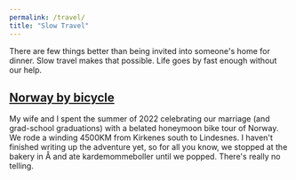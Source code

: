 ```yaml
---
permalink: /travel/
title: "Slow Travel"
---
```


There are few things better than being invited into someone's home for dinner.
Slow travel makes that possible. Life goes by fast enough without our help.

## [Norway by bicycle](/tags/#norway)

My wife and I spent the summer of 2022 celebrating our marriage
(and grad-school graduations) with a belated honeymoon bike tour of Norway.
We rode a winding 4500KM from Kirkenes south to Lindesnes.
I haven't finished writing up the adventure yet,
so for all you know, we stopped at the bakery in Å
and ate kardemommeboller until we popped.
There's really no telling.